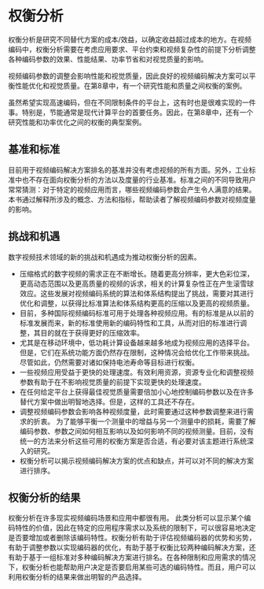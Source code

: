 # 权衡分析
权衡分析是研究不同替代方案的成本/效益，以确定收益超过成本的地方。在视频编码中，权衡分析需要在考虑应用要求、平台约束和视频复杂性的前提下分析调整各种编码参数的效果、性能结果、功率节省和对视觉质量的影响。

视频编码参数的调整会影响性能和视觉质量，因此良好的视频编码解决方案可以平衡性能优化和视觉质量。在第8章中，有一个研究性能和质量之间权衡的案例。

虽然希望实现高速编码，但在不同限制条件的平台上，这有时也是很难实现的一件事。特别是，节能通常是现代计算平台的首要任务。因此，在第8章中，还有一个研究性能和功率优化之间的权衡的典型案例。

## 基准和标准
目前用于视频编码解决方案排名的基准并没有考虑视频的所有方面。另外，工业标准中也不存在面向权衡分析的方法以及度量的行业基准。标准之间的不同导致用户常常猜测：对于特定的视频应用而言，哪些视频编码参数会产生令人满意的结果。本书通过解释所涉及的概念、方法和指标，帮助读者了解视频编码参数对视频度量的影响。

## 挑战和机遇
数字视频技术领域的新的挑战和机遇成为推动权衡分析的因素。
* 压缩格式的数字视频的需求正在不断增长。随着更高分辨率，更大色彩位深，更高动态范围以及更高质量的视频的诉求，相关的计算复杂性正在产生滚雪球效应。这些发展对视频编码系统的算法和体系结构提出了挑战，需要对其进行优化和调整，以获得比标准算法和体系结构更高的压缩以及更高的视频质量。
* 目前，多种国际视频编码标准可用于处理各种视频应用。有的标准是从以前的标准发展而来，新的标准使用新的编码特性和工具，从而对旧的标准进行调整，其目的就在于获得更好的压缩效率。
* 尤其是在移动环境中，低功耗计算设备越来越多地成为视频应用的选择平台。但是，它们在系统功能方面仍然存在限制，这种情况会给优化工作带来挑战。尽管如此，仍然需要对诸如保持电池寿命等目标进行权衡。
* 一些视频应用受益于更快的处理速度。有效利用资源，资源专业化和调整视频参数有助于在不影响视觉质量的前提下实现更快的处理速度。
* 在任何给定平台上获得最佳视觉质量需要倍加小心地控制编码参数以及在许多替代方案中做出明智地选择。但是，这样的工具还不存在。
* 调整视频编码参数会影响各种视频度量，此时需要通过这种参数调整来进行需求的折衷。 为了能够平衡一个测量中的增益与另一个测量中的损耗，需要了解编码参数、参数之间如何相互影响以及如何影响不同的视频测量。目前，没有统一的方法来分析这些可用的权衡方案是否合适，有必要对该主题进行系统深入的研究。
* 权衡分析可以揭示视频编码解决方案的优点和缺点，并可以对不同的解决方案进行排序。

## 权衡分析的结果
权衡分析在许多现实视频编码场景和应用中都很有用。 此类分析可以显示某个编码特性的价值，因此在特定的应用程序需求以及系统的限制下，可以很容易地决定是否要增加或者删除该编码特性。权衡分析有助于评估视频编码器的优势和劣势，有助于调整参数以实现编码器的优化，有助于基于权衡比较两种编码解决方案，还有助于基于一组标准对多种编码解决方案进行排名。在各种限制和应用需求的情况下，权衡分析也能帮助用户决定是否要启用某些可选的编码特性。而且，用户可以利用权衡分析的结果来做出明智的产品选择。
